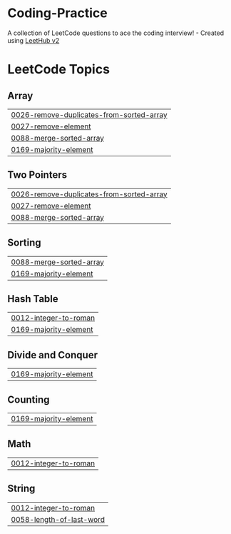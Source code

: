 # Coding-Practice
A collection of LeetCode questions to ace the coding interview! - Created using [LeetHub v2](https://github.com/arunbhardwaj/LeetHub-2.0)

<!---LeetCode Topics Start-->
# LeetCode Topics
## Array
|  |
| ------- |
| [0026-remove-duplicates-from-sorted-array](https://github.com/shantan125/Coding-Practice/tree/master/0026-remove-duplicates-from-sorted-array) |
| [0027-remove-element](https://github.com/shantan125/Coding-Practice/tree/master/0027-remove-element) |
| [0088-merge-sorted-array](https://github.com/shantan125/Coding-Practice/tree/master/0088-merge-sorted-array) |
| [0169-majority-element](https://github.com/shantan125/Coding-Practice/tree/master/0169-majority-element) |
## Two Pointers
|  |
| ------- |
| [0026-remove-duplicates-from-sorted-array](https://github.com/shantan125/Coding-Practice/tree/master/0026-remove-duplicates-from-sorted-array) |
| [0027-remove-element](https://github.com/shantan125/Coding-Practice/tree/master/0027-remove-element) |
| [0088-merge-sorted-array](https://github.com/shantan125/Coding-Practice/tree/master/0088-merge-sorted-array) |
## Sorting
|  |
| ------- |
| [0088-merge-sorted-array](https://github.com/shantan125/Coding-Practice/tree/master/0088-merge-sorted-array) |
| [0169-majority-element](https://github.com/shantan125/Coding-Practice/tree/master/0169-majority-element) |
## Hash Table
|  |
| ------- |
| [0012-integer-to-roman](https://github.com/shantan125/Coding-Practice/tree/master/0012-integer-to-roman) |
| [0169-majority-element](https://github.com/shantan125/Coding-Practice/tree/master/0169-majority-element) |
## Divide and Conquer
|  |
| ------- |
| [0169-majority-element](https://github.com/shantan125/Coding-Practice/tree/master/0169-majority-element) |
## Counting
|  |
| ------- |
| [0169-majority-element](https://github.com/shantan125/Coding-Practice/tree/master/0169-majority-element) |
## Math
|  |
| ------- |
| [0012-integer-to-roman](https://github.com/shantan125/Coding-Practice/tree/master/0012-integer-to-roman) |
## String
|  |
| ------- |
| [0012-integer-to-roman](https://github.com/shantan125/Coding-Practice/tree/master/0012-integer-to-roman) |
| [0058-length-of-last-word](https://github.com/shantan125/Coding-Practice/tree/master/0058-length-of-last-word) |
<!---LeetCode Topics End-->